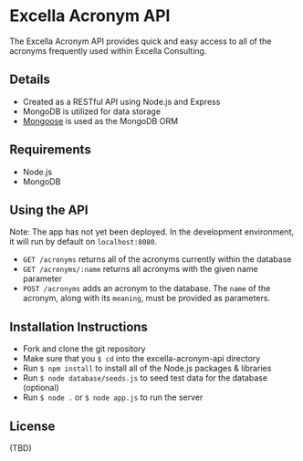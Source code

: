 # Excella Acronym API

The Excella Acronym API provides quick and easy access to all of the acronyms frequently used within Excella Consulting.

## Details

* Created as a RESTful API using Node.js and Express
* MongoDB is utilized for data storage
* [Mongoose](http://mongoosejs.com/) is used as the MongoDB ORM

## Requirements

* Node.js
* MongoDB

## Using the API

Note: The app has not yet been deployed. In the development environment, it will run by default on `localhost:8080`.

* `GET /acronyms` returns all of the acronyms currently within the database
* `GET /acronyms/:name` returns all acronyms with the given name parameter
* `POST /acronyms` adds an acronym to the database. The `name` of the acronym, along with its `meaning`, must be provided as parameters.

## Installation Instructions

* Fork and clone the git repository
* Make sure that you `$ cd` into the excella-acronym-api directory
* Run `$ npm install` to install all of the Node.js packages & libraries
* Run `$ node database/seeds.js` to seed test data for the database (optional)
* Run `$ node .` or `$ node app.js` to run the server

## License

(TBD)
